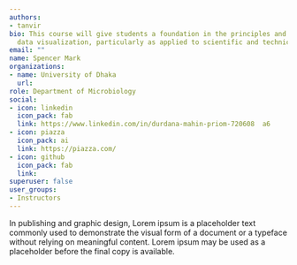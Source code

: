 ```yaml
---
authors:
- tanvir
bio: This course will give students a foundation in the principles and practice of
  data visualization, particularly as applied to scientific and technical data.
email: ""
name: Spencer Mark
organizations:
- name: University of Dhaka 
  url:
role: Department of Microbiology 
social:
- icon: linkedin
  icon_pack: fab
  link: https://www.linkedin.com/in/durdana-mahin-priom-720608  a6
- icon: piazza
  icon_pack: ai
  link: https://piazza.com/
- icon: github
  icon_pack: fab
  link:
superuser: false
user_groups:
- Instructors
---
```

In publishing and graphic design, Lorem ipsum is a placeholder text commonly used to demonstrate the visual form of a document or a typeface without relying on meaningful content. Lorem ipsum may be used as a placeholder before the final copy is available.
